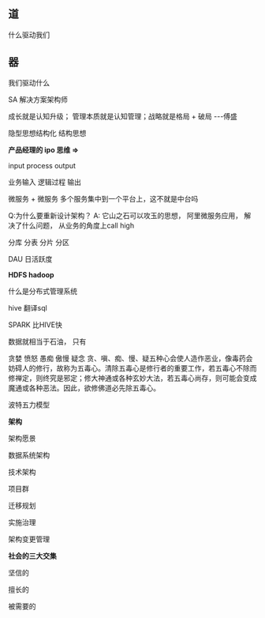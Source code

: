 ## 道

什么驱动我们

## 器

我们驱动什么

SA 解决方案架构师

成长就是认知升级； 管理本质就是认知管理；战略就是格局 +  破局  ---傅盛

隐型思想结构化  结构思想

**产品经理的 ipo 思维 =>**

 input process output

业务输入  逻辑过程 输出

微服务 +  微服务 多个服务集中到一个平台上，这不就是中台吗

Q:为什么要重新设计架构？
A: 它山之石可以攻玉的思想， 阿里微服务应用， 解决了什么问题， 从业务的角度上call high

分库 分表 分片 分区

DAU 日活跃度

**HDFS  hadoop**

什么是分布式管理系统

hive 翻译sql

SPARK 比HIVE快

数据就相当于石油， 只有

贪婪 愤怒 愚痴 傲慢 疑念
贪、嗔、痴、慢、疑五种心会使人造作恶业，像毒药会妨碍人的修行，故称为五毒心。清除五毒心是修行者的重要工作，若五毒心不除而修禅定，则终究是邪定；修大神通或各种玄妙大法，若五毒心尚存，则可能会变成魔通或各种恶法。因此，欲修佛道必先除五毒心。

波特五力模型

**架构**

架构愿景

数据系统架构

技术架构

项目群

迁移规划

实施治理

架构变更管理

**社会的三大交集**

坚信的

擅长的

被需要的
